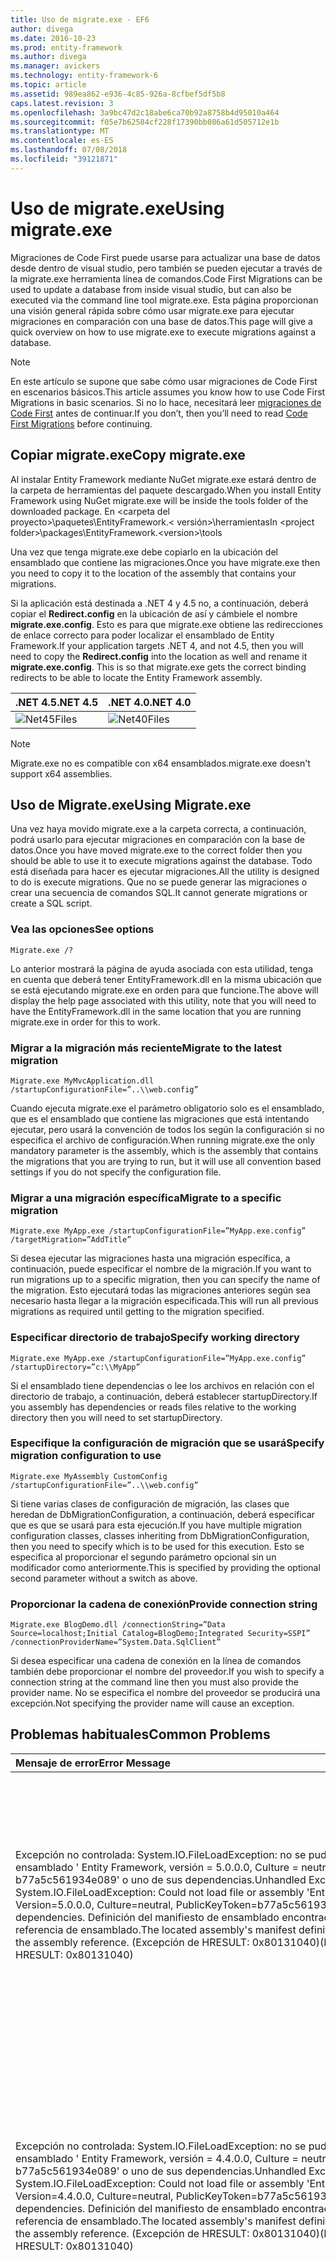 ```yaml
---
title: Uso de migrate.exe - EF6
author: divega
ms.date: 2016-10-23
ms.prod: entity-framework
ms.author: divega
ms.manager: avickers
ms.technology: entity-framework-6
ms.topic: article
ms.assetid: 989ea862-e936-4c85-926a-8cfbef5df5b8
caps.latest.revision: 3
ms.openlocfilehash: 3a9bc47d2c18abe6ca70b92a8758b4d95010a464
ms.sourcegitcommit: f05e7b62584cf228f17390bb086a61d505712e1b
ms.translationtype: MT
ms.contentlocale: es-ES
ms.lasthandoff: 07/08/2018
ms.locfileid: "39121871"
---
```

# <a name="using-migrateexe"></a><span data-ttu-id="cf06a-102">Uso de migrate.exe</span><span class="sxs-lookup"><span data-stu-id="cf06a-102">Using migrate.exe</span></span>
<span data-ttu-id="cf06a-103">Migraciones de Code First puede usarse para actualizar una base de datos desde dentro de visual studio, pero también se pueden ejecutar a través de la migrate.exe herramienta línea de comandos.</span><span class="sxs-lookup"><span data-stu-id="cf06a-103">Code First Migrations can be used to update a database from inside visual studio, but can also be executed via the command line tool migrate.exe.</span></span> <span data-ttu-id="cf06a-104">Esta página proporcionan una visión general rápida sobre cómo usar migrate.exe para ejecutar migraciones en comparación con una base de datos.</span><span class="sxs-lookup"><span data-stu-id="cf06a-104">This page will give a quick overview on how to use migrate.exe to execute migrations against a database.</span></span>

> [!NOTE]
> <span data-ttu-id="cf06a-105">En este artículo se supone que sabe cómo usar migraciones de Code First en escenarios básicos.</span><span class="sxs-lookup"><span data-stu-id="cf06a-105">This article assumes you know how to use Code First Migrations in basic scenarios.</span></span> <span data-ttu-id="cf06a-106">Si no lo hace, necesitará leer [migraciones de Code First](~/ef6/modeling/code-first/migrations/index.md) antes de continuar.</span><span class="sxs-lookup"><span data-stu-id="cf06a-106">If you don’t, then you’ll need to read [Code First Migrations](~/ef6/modeling/code-first/migrations/index.md) before continuing.</span></span>

## <a name="copy-migrateexe"></a><span data-ttu-id="cf06a-107">Copiar migrate.exe</span><span class="sxs-lookup"><span data-stu-id="cf06a-107">Copy migrate.exe</span></span>

<span data-ttu-id="cf06a-108">Al instalar Entity Framework mediante NuGet migrate.exe estará dentro de la carpeta de herramientas del paquete descargado.</span><span class="sxs-lookup"><span data-stu-id="cf06a-108">When you install Entity Framework using NuGet migrate.exe will be inside the tools folder of the downloaded package.</span></span> <span data-ttu-id="cf06a-109">En &lt;carpeta del proyecto&gt;\\paquetes\\EntityFramework.&lt; versión&gt;\\herramientas</span><span class="sxs-lookup"><span data-stu-id="cf06a-109">In &lt;project folder&gt;\\packages\\EntityFramework.&lt;version&gt;\\tools</span></span>

<span data-ttu-id="cf06a-110">Una vez que tenga migrate.exe debe copiarlo en la ubicación del ensamblado que contiene las migraciones.</span><span class="sxs-lookup"><span data-stu-id="cf06a-110">Once you have migrate.exe then you need to copy it to the location of the assembly that contains your migrations.</span></span>

<span data-ttu-id="cf06a-111">Si la aplicación está destinada a .NET 4 y 4.5 no, a continuación, deberá copiar el **Redirect.config** en la ubicación de así y cámbiele el nombre **migrate.exe.config**. Esto es para que migrate.exe obtiene las redirecciones de enlace correcto para poder localizar el ensamblado de Entity Framework.</span><span class="sxs-lookup"><span data-stu-id="cf06a-111">If your application targets .NET 4, and not 4.5, then you will need to copy the **Redirect.config** into the location as well and rename it **migrate.exe.config**. This is so that migrate.exe gets the correct binding redirects to be able to locate the Entity Framework assembly.</span></span>

| <span data-ttu-id="cf06a-112">.NET 4.5</span><span class="sxs-lookup"><span data-stu-id="cf06a-112">.NET 4.5</span></span>                                   | <span data-ttu-id="cf06a-113">.NET 4.0</span><span class="sxs-lookup"><span data-stu-id="cf06a-113">.NET 4.0</span></span>                                   |
|:-------------------------------------------|:-------------------------------------------|
| ![Net45Files](~/ef6/media/net45files.png)  | ![Net40Files](~/ef6/media/net40files.png)  |

> [!NOTE]
> <span data-ttu-id="cf06a-116">Migrate.exe no es compatible con x64 ensamblados.</span><span class="sxs-lookup"><span data-stu-id="cf06a-116">migrate.exe doesn't support x64 assemblies.</span></span>

## <a name="using-migrateexe"></a><span data-ttu-id="cf06a-117">Uso de Migrate.exe</span><span class="sxs-lookup"><span data-stu-id="cf06a-117">Using Migrate.exe</span></span>

<span data-ttu-id="cf06a-118">Una vez haya movido migrate.exe a la carpeta correcta, a continuación, podrá usarlo para ejecutar migraciones en comparación con la base de datos.</span><span class="sxs-lookup"><span data-stu-id="cf06a-118">Once you have moved migrate.exe to the correct folder then you should be able to use it to execute migrations against the database.</span></span> <span data-ttu-id="cf06a-119">Todo está diseñada para hacer es ejecutar migraciones.</span><span class="sxs-lookup"><span data-stu-id="cf06a-119">All the utility is designed to do is execute migrations.</span></span> <span data-ttu-id="cf06a-120">Que no se puede generar las migraciones o crear una secuencia de comandos SQL.</span><span class="sxs-lookup"><span data-stu-id="cf06a-120">It cannot generate migrations or create a SQL script.</span></span>

### <a name="see-options"></a><span data-ttu-id="cf06a-121">Vea las opciones</span><span class="sxs-lookup"><span data-stu-id="cf06a-121">See options</span></span>

``` console
Migrate.exe /?
```

<span data-ttu-id="cf06a-122">Lo anterior mostrará la página de ayuda asociada con esta utilidad, tenga en cuenta que deberá tener EntityFramework.dll en la misma ubicación que se está ejecutando migrate.exe en orden para que funcione.</span><span class="sxs-lookup"><span data-stu-id="cf06a-122">The above will display the help page associated with this utility, note that you will need to have the EntityFramework.dll in the same location that you are running migrate.exe in order for this to work.</span></span>

### <a name="migrate-to-the-latest-migration"></a><span data-ttu-id="cf06a-123">Migrar a la migración más reciente</span><span class="sxs-lookup"><span data-stu-id="cf06a-123">Migrate to the latest migration</span></span>

``` console
Migrate.exe MyMvcApplication.dll /startupConfigurationFile=”..\\web.config”
```

<span data-ttu-id="cf06a-124">Cuando ejecuta migrate.exe el parámetro obligatorio solo es el ensamblado, que es el ensamblado que contiene las migraciones que está intentando ejecutar, pero usará la convención de todos los según la configuración si no especifica el archivo de configuración.</span><span class="sxs-lookup"><span data-stu-id="cf06a-124">When running migrate.exe the only mandatory parameter is the assembly, which is the assembly that contains the migrations that you are trying to run, but it will use all convention based settings if you do not specify the configuration file.</span></span>

### <a name="migrate-to-a-specific-migration"></a><span data-ttu-id="cf06a-125">Migrar a una migración específica</span><span class="sxs-lookup"><span data-stu-id="cf06a-125">Migrate to a specific migration</span></span>

``` console
Migrate.exe MyApp.exe /startupConfigurationFile=”MyApp.exe.config” /targetMigration=”AddTitle”
```

<span data-ttu-id="cf06a-126">Si desea ejecutar las migraciones hasta una migración específica, a continuación, puede especificar el nombre de la migración.</span><span class="sxs-lookup"><span data-stu-id="cf06a-126">If you want to run migrations up to a specific migration, then you can specify the name of the migration.</span></span> <span data-ttu-id="cf06a-127">Esto ejecutará todas las migraciones anteriores según sea necesario hasta llegar a la migración especificada.</span><span class="sxs-lookup"><span data-stu-id="cf06a-127">This will run all previous migrations as required until getting to the migration specified.</span></span>

### <a name="specify-working-directory"></a><span data-ttu-id="cf06a-128">Especificar directorio de trabajo</span><span class="sxs-lookup"><span data-stu-id="cf06a-128">Specify working directory</span></span>

``` console
Migrate.exe MyApp.exe /startupConfigurationFile=”MyApp.exe.config” /startupDirectory=”c:\\MyApp”
```

<span data-ttu-id="cf06a-129">Si el ensamblado tiene dependencias o lee los archivos en relación con el directorio de trabajo, a continuación, deberá establecer startupDirectory.</span><span class="sxs-lookup"><span data-stu-id="cf06a-129">If you assembly has dependencies or reads files relative to the working directory then you will need to set startupDirectory.</span></span>

### <a name="specify-migration-configuration-to-use"></a><span data-ttu-id="cf06a-130">Especifique la configuración de migración que se usará</span><span class="sxs-lookup"><span data-stu-id="cf06a-130">Specify migration configuration to use</span></span>

``` console
Migrate.exe MyAssembly CustomConfig /startupConfigurationFile=”..\\web.config”
```

<span data-ttu-id="cf06a-131">Si tiene varias clases de configuración de migración, las clases que heredan de DbMigrationConfiguration, a continuación, deberá especificar que es que se usará para esta ejecución.</span><span class="sxs-lookup"><span data-stu-id="cf06a-131">If you have multiple migration configuration classes, classes inheriting from DbMigrationConfiguration, then you need to specify which is to be used for this execution.</span></span> <span data-ttu-id="cf06a-132">Esto se especifica al proporcionar el segundo parámetro opcional sin un modificador como anteriormente.</span><span class="sxs-lookup"><span data-stu-id="cf06a-132">This is specified by providing the optional second parameter without a switch as above.</span></span>

### <a name="provide-connection-string"></a><span data-ttu-id="cf06a-133">Proporcionar la cadena de conexión</span><span class="sxs-lookup"><span data-stu-id="cf06a-133">Provide connection string</span></span>

``` console
Migrate.exe BlogDemo.dll /connectionString=”Data Source=localhost;Initial Catalog=BlogDemo;Integrated Security=SSPI” /connectionProviderName=”System.Data.SqlClient”
```

<span data-ttu-id="cf06a-134">Si desea especificar una cadena de conexión en la línea de comandos también debe proporcionar el nombre del proveedor.</span><span class="sxs-lookup"><span data-stu-id="cf06a-134">If you wish to specify a connection string at the command line then you must also provide the provider name.</span></span> <span data-ttu-id="cf06a-135">No se especifica el nombre del proveedor se producirá una excepción.</span><span class="sxs-lookup"><span data-stu-id="cf06a-135">Not specifying the provider name will cause an exception.</span></span>

## <a name="common-problems"></a><span data-ttu-id="cf06a-136">Problemas habituales</span><span class="sxs-lookup"><span data-stu-id="cf06a-136">Common Problems</span></span>

| <span data-ttu-id="cf06a-137">Mensaje de error</span><span class="sxs-lookup"><span data-stu-id="cf06a-137">Error Message</span></span>                                                                                                                                                                                                                                                                                                                      | <span data-ttu-id="cf06a-138">Soluciones</span><span class="sxs-lookup"><span data-stu-id="cf06a-138">Solution</span></span>                                                                                                                                                                                                                                                                                             |
|:-----------------------------------------------------------------------------------------------------------------------------------------------------------------------------------------------------------------------------------------------------------------------------------------------------------------------------------|:-----------------------------------------------------------------------------------------------------------------------------------------------------------------------------------------------------------------------------------------------------------------------------------------------------|
| <span data-ttu-id="cf06a-139">Excepción no controlada: System.IO.FileLoadException: no se pudo cargar el archivo o ensamblado ' Entity Framework, versión = 5.0.0.0, Culture = neutral, PublicKeyToken = b77a5c561934e089' o uno de sus dependencias.</span><span class="sxs-lookup"><span data-stu-id="cf06a-139">Unhandled Exception: System.IO.FileLoadException:  Could not load file or assembly 'EntityFramework, Version=5.0.0.0, Culture=neutral, PublicKeyToken=b77a5c561934e089' or one of its dependencies.</span></span> <span data-ttu-id="cf06a-140">Definición del manifiesto de ensamblado encontrada no coincide con la referencia de ensamblado.</span><span class="sxs-lookup"><span data-stu-id="cf06a-140">The located assembly's manifest definition does not match the assembly reference.</span></span> <span data-ttu-id="cf06a-141">(Excepción de HRESULT: 0x80131040)</span><span class="sxs-lookup"><span data-stu-id="cf06a-141">(Exception from HRESULT: 0x80131040)</span></span>         | <span data-ttu-id="cf06a-142">Normalmente, esto significa que se está ejecutando una aplicación de .NET 4 sin el archivo Redirect.config.</span><span class="sxs-lookup"><span data-stu-id="cf06a-142">This typically means that you are running a .NET 4 application without the Redirect.config file.</span></span> <span data-ttu-id="cf06a-143">Deberá copiar el Redirect.config en la misma ubicación que migrate.exe y cámbielo por migrate.exe.config.</span><span class="sxs-lookup"><span data-stu-id="cf06a-143">You need to copy the Redirect.config to the same location as migrate.exe and rename it to migrate.exe.config.</span></span>                                                                                       |
| <span data-ttu-id="cf06a-144">Excepción no controlada: System.IO.FileLoadException: no se pudo cargar el archivo o ensamblado ' Entity Framework, versión = 4.4.0.0, Culture = neutral, PublicKeyToken = b77a5c561934e089' o uno de sus dependencias.</span><span class="sxs-lookup"><span data-stu-id="cf06a-144">Unhandled Exception: System.IO.FileLoadException: Could not load file or assembly 'EntityFramework, Version=4.4.0.0, Culture=neutral, PublicKeyToken=b77a5c561934e089' or one of its dependencies.</span></span> <span data-ttu-id="cf06a-145">Definición del manifiesto de ensamblado encontrada no coincide con la referencia de ensamblado.</span><span class="sxs-lookup"><span data-stu-id="cf06a-145">The located assembly's manifest definition does not match the assembly reference.</span></span> <span data-ttu-id="cf06a-146">(Excepción de HRESULT: 0x80131040)</span><span class="sxs-lookup"><span data-stu-id="cf06a-146">(Exception from HRESULT: 0x80131040)</span></span>          | <span data-ttu-id="cf06a-147">Esta excepción significa que se está ejecutando una aplicación con el Redirect.config se copia en la ubicación de migrate.exe de .NET 4.5.</span><span class="sxs-lookup"><span data-stu-id="cf06a-147">This exception means that you are running a .NET 4.5 application with the Redirect.config copied to the migrate.exe location.</span></span> <span data-ttu-id="cf06a-148">Si su aplicación es .NET 4.5 no es necesario tener el archivo de configuración con las redirecciones dentro.</span><span class="sxs-lookup"><span data-stu-id="cf06a-148">If your app is .NET 4.5 then you do not need to have the config file with the redirects inside.</span></span> <span data-ttu-id="cf06a-149">Elimine el archivo migrate.exe.config.</span><span class="sxs-lookup"><span data-stu-id="cf06a-149">Delete the migrate.exe.config file.</span></span>                                    |
| <span data-ttu-id="cf06a-150">ERROR: No se puede actualizar la base de datos para que coincida con el modelo actual porque hay cambios pendientes y migración automática está deshabilitada.</span><span class="sxs-lookup"><span data-stu-id="cf06a-150">ERROR: Unable to update database to match the current model because there are pending changes and automatic migration is disabled.</span></span> <span data-ttu-id="cf06a-151">Escribir los cambios pendientes del modelo a una migración basada en código o habilitar la migración automática.</span><span class="sxs-lookup"><span data-stu-id="cf06a-151">Either write the pending model changes to a code-based migration or enable automatic migration.</span></span> <span data-ttu-id="cf06a-152">Establecer DbMigrationsConfiguration.AutomaticMigrationsEnabled en True para habilitar la migración automática.</span><span class="sxs-lookup"><span data-stu-id="cf06a-152">Set DbMigrationsConfiguration.AutomaticMigrationsEnabled to true to enable automatic migration.</span></span> | <span data-ttu-id="cf06a-153">Este error se produce si la migración cuando no ha creado una migración para hacer frente a los cambios realizados en el modelo y la base de datos no coincide con el modelo de ejecución.</span><span class="sxs-lookup"><span data-stu-id="cf06a-153">This error occurs if running migrate when you haven’t created a migration to cope with changes made to the model, and the database does not match the model.</span></span> <span data-ttu-id="cf06a-154">Agregar una propiedad a una clase de modelo, a continuación, ejecuta migrate.exe sin necesidad de crear una migración para actualizar la base de datos es un ejemplo de esto.</span><span class="sxs-lookup"><span data-stu-id="cf06a-154">Adding a property to a model class then running migrate.exe without creating a migration to upgrade the database is an example of this.</span></span> |
| <span data-ttu-id="cf06a-155">ERROR: No se resuelve el tipo de miembro ' System.Data.Entity.Migrations.Design.ToolingFacade+UpdateRunner,EntityFramework, Version = 5.0.0.0, Culture = neutral, PublicKeyToken = b77a5c561934e089'.</span><span class="sxs-lookup"><span data-stu-id="cf06a-155">ERROR: Type is not resolved for member 'System.Data.Entity.Migrations.Design.ToolingFacade+UpdateRunner,EntityFramework, Version=5.0.0.0, Culture=neutral, PublicKeyToken=b77a5c561934e089'.</span></span>                                                                                                                                       | <span data-ttu-id="cf06a-156">Este error puede deberse al especificar un directorio de inicio incorrecta.</span><span class="sxs-lookup"><span data-stu-id="cf06a-156">This error can be caused by specifying an incorrect startup directory.</span></span> <span data-ttu-id="cf06a-157">Debe tratarse de la ubicación de migrate.exe</span><span class="sxs-lookup"><span data-stu-id="cf06a-157">This must be the location of migrate.exe</span></span>                                                                                                                                                                                      |
| <span data-ttu-id="cf06a-158">Excepción no controlada: System.NullReferenceException: referencia a objeto no establecida para una instancia de un objeto.</span><span class="sxs-lookup"><span data-stu-id="cf06a-158">Unhandled Exception: System.NullReferenceException: Object reference not set to an instance of an object.</span></span> <br/>   <span data-ttu-id="cf06a-159">en System.Data.Entity.Migrations.Console.Program.Main (String [] args)</span><span class="sxs-lookup"><span data-stu-id="cf06a-159">at System.Data.Entity.Migrations.Console.Program.Main(String[] args)</span></span>                                                                                                                                             | <span data-ttu-id="cf06a-160">Esto puede deberse al no especificar un parámetro necesario para un escenario que esté utilizando.</span><span class="sxs-lookup"><span data-stu-id="cf06a-160">This can be caused by not specifying a required parameter for a scenario that you are using.</span></span> <span data-ttu-id="cf06a-161">Por ejemplo si se especifica una cadena de conexión sin especificar el nombre del proveedor.</span><span class="sxs-lookup"><span data-stu-id="cf06a-161">For example specifying a connection string without specifying the provider name.</span></span>                                                                                                                        |
| <span data-ttu-id="cf06a-162">ERROR: se encontró más de un tipo de configuración de las migraciones en el ensamblado 'ClassLibrary1'.</span><span class="sxs-lookup"><span data-stu-id="cf06a-162">ERROR: More than one migrations configuration type was found in the assembly 'ClassLibrary1'.</span></span> <span data-ttu-id="cf06a-163">Especifique el nombre de usar uno.</span><span class="sxs-lookup"><span data-stu-id="cf06a-163">Specify the name of the one to use.</span></span>                                                                                                                                                                                                  | <span data-ttu-id="cf06a-164">Como indica el error, hay más de una clase de configuración en el ensamblado especificado.</span><span class="sxs-lookup"><span data-stu-id="cf06a-164">As the error states, there is more than one configuration class in the given assembly.</span></span> <span data-ttu-id="cf06a-165">Debe usar el modificador /configurationType para especificar que se va a usar.</span><span class="sxs-lookup"><span data-stu-id="cf06a-165">You must use the /configurationType switch to specify which to use.</span></span>                                                                                                                                           |
| <span data-ttu-id="cf06a-166">ERROR: No se pudo cargar archivo o ensamblado '&lt;assemblyName&gt;' o uno de sus dependencias.</span><span class="sxs-lookup"><span data-stu-id="cf06a-166">ERROR: Could not load file or assembly ‘&lt;assemblyName&gt;’ or one of its dependencies.</span></span> <span data-ttu-id="cf06a-167">El ensamblado dado el nombre o código base no era válido.</span><span class="sxs-lookup"><span data-stu-id="cf06a-167">The given assembly name or codebase was invalid.</span></span> <span data-ttu-id="cf06a-168">(Excepción de HRESULT: 0x80131047)</span><span class="sxs-lookup"><span data-stu-id="cf06a-168">(Exception from HRESULT: 0x80131047)</span></span>                                                                                                                                                    | <span data-ttu-id="cf06a-169">Esto puede deberse a especificar un nombre de ensamblado incorrecto o no tener</span><span class="sxs-lookup"><span data-stu-id="cf06a-169">This can be caused by specifying an assembly name incorrectly or not having</span></span>                                                                                                                                                                                                                          |
| <span data-ttu-id="cf06a-170">ERROR: No se pudo cargar archivo o ensamblado '&lt;assemblyName&gt;' o uno de sus dependencias.</span><span class="sxs-lookup"><span data-stu-id="cf06a-170">ERROR: Could not load file or assembly ‘&lt;assemblyName&gt;' or one of its dependencies.</span></span> <span data-ttu-id="cf06a-171">Se ha intentado cargar un programa con un formato incorrecto.</span><span class="sxs-lookup"><span data-stu-id="cf06a-171">An attempt was made to load a program with an incorrect format.</span></span>                                                                                                                                                                          | <span data-ttu-id="cf06a-172">Esto ocurre si intenta ejecutar migrate.exe contra un x64 aplicación.</span><span class="sxs-lookup"><span data-stu-id="cf06a-172">This happens if you are trying to run migrate.exe against an x64 application.</span></span> <span data-ttu-id="cf06a-173">EF 5.0 y, a continuación solo funcionará en x86.</span><span class="sxs-lookup"><span data-stu-id="cf06a-173">EF 5.0 and below will only work on x86.</span></span>                                                                                                                                                                                |
